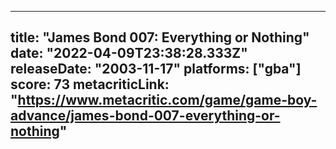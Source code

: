 
---
title: "James Bond 007: Everything or Nothing"
date: "2022-04-09T23:38:28.333Z"
releaseDate: "2003-11-17"
platforms: ["gba"]
score: 73
metacriticLink: "https://www.metacritic.com/game/game-boy-advance/james-bond-007-everything-or-nothing"
---
